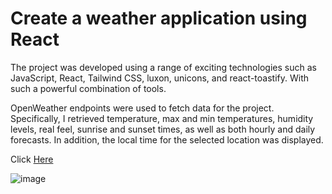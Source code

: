 # Create a weather application using React

The project was developed using a range of exciting technologies such as JavaScript, React, Tailwind CSS, luxon, unicons, and react-toastify. With such a powerful combination of tools.

OpenWeather endpoints were used to fetch data for the project. Specifically, I retrieved temperature, max and min temperatures, humidity levels, real feel, sunrise and sunset times, as well as both hourly and daily forecasts. In addition, the local time for the selected location was displayed.

Click [Here](https://lucky-dusk-4fd3ed.netlify.app/)

![image](https://user-images.githubusercontent.com/69068196/222963844-719d444c-a9e1-48f6-ad03-5e7123a05c12.png)

